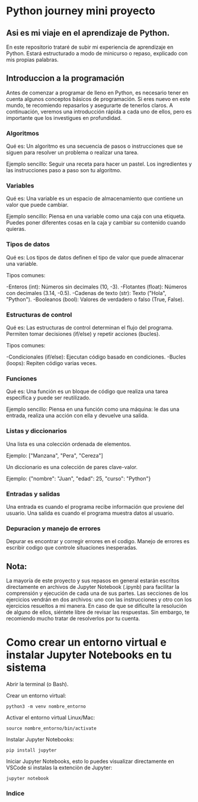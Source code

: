 # Python journey mini proyecto

## Asi es mi viaje en el aprendizaje de Python.

En este repositorio trataré de subir mi experiencia de aprendizaje en Python.
Estará estructurado a modo de minicurso o repaso, explicado con mis propias palabras.

## Introduccion a la programación

Antes de comenzar a programar de lleno en Python, es necesario tener en cuenta algunos conceptos básicos de programación. Si eres nuevo en este mundo, te recomiendo repasarlos y asegurarte de tenerlos claros. A continuación, veremos una introducción rápida a cada uno de ellos, pero es importante que los investigues en profundidad.

### Algoritmos

Qué es:
Un algoritmo es una secuencia de pasos o instrucciones que se siguen para resolver un problema o realizar una tarea.

Ejemplo sencillo:
Seguir una receta para hacer un pastel. Los ingredientes y las instrucciones paso a paso son tu algoritmo.

### Variables

Qué es:
Una variable es un espacio de almacenamiento que contiene un valor que puede cambiar.

Ejemplo sencillo:
Piensa en una variable como una caja con una etiqueta. Puedes poner diferentes cosas en la caja y cambiar su contenido cuando quieras.

### Tipos de datos

Qué es:
Los tipos de datos definen el tipo de valor que puede almacenar una variable.

Tipos comunes:

-Enteros (int): Números sin decimales (10, -3).
-Flotantes (float): Números con decimales (3.14, -0.5).
-Cadenas de texto (str): Texto ("Hola", "Python").
-Booleanos (bool): Valores de verdadero o falso (True, False).

### Estructuras de control

Qué es:
Las estructuras de control determinan el flujo del programa. Permiten tomar decisiones (if/else) y repetir acciones (bucles).

Tipos comunes:

-Condicionales (if/else): Ejecutan código basado en condiciones.
-Bucles (loops): Repiten código varias veces.

### Funciones

Qué es:
Una función es un bloque de código que realiza una tarea específica y puede ser reutilizado.

Ejemplo sencillo:
Piensa en una función como una máquina: le das una entrada, realiza una acción con ella y devuelve una salida.

### Listas y diccionarios

Una lista es una colección ordenada de elementos.

Ejemplo: ["Manzana", "Pera", "Cereza"]

Un diccionario es una colección de pares clave-valor.

Ejemplo: {"nombre": "Juan", "edad": 25, "curso": "Python"}

### Entradas y salidas

Una entrada es cuando el programa recibe información que proviene del usuario.
Una salida es cuando el programa muestra datos al usuario.

### Depuracion y manejo de errores

Depurar es encontrar y corregir errores en el codigo.
Manejo de errores es escribir codigo que controle situaciones inesperadas.

## Nota:

La mayoría de este proyecto y sus repasos en general estarán escritos directamente en archivos de Jupyter Notebook (.ipynb) para facilitar la comprensión y ejecución de cada una de sus partes. Las secciones de los ejercicios vendrán en dos archivos: uno con las instrucciones y otro con los ejercicios resueltos a mi manera. En caso de que se dificulte la resolución de alguno de ellos, siéntete libre de revisar las respuestas. Sin embargo, te recomiendo mucho tratar de resolverlos por tu cuenta.

# Como crear un entorno virtual e instalar Jupyter Notebooks en tu sistema

Abrir la terminal (o Bash).

Crear un entorno virtual:

    python3 -m venv nombre_entorno

Activar el entorno virtual Linux/Mac:

    source nombre_entorno/bin/activate

Instalar Jupyter Notebooks:

    pip install jupyter

Iniciar Jupyter Notebooks, esto lo puedes visualizar directamente en VSCode si instalas
la extenciòn de Jupyter:

    jupyter notebook

### Indice
